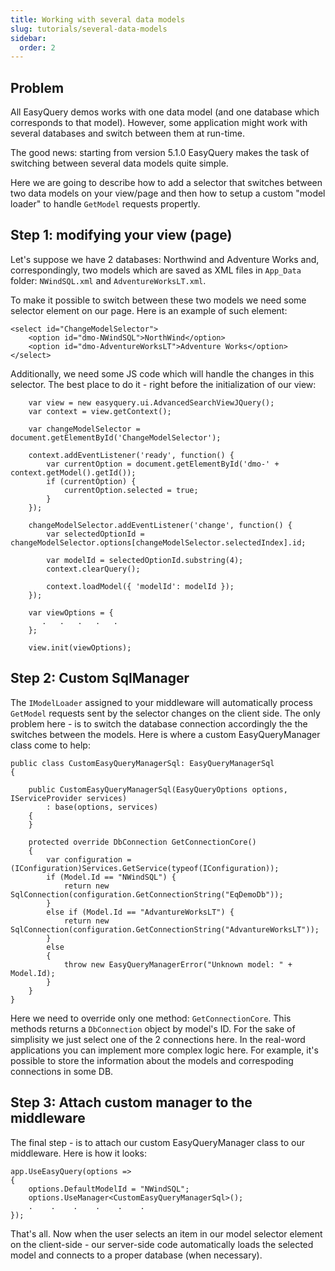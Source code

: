 ```yaml
---
title: Working with several data models
slug: tutorials/several-data-models
sidebar:
  order: 2
---
```


## Problem

All EasyQuery demos works with one data model (and one database which corresponds to that model). However, some application might work with several databases and switch between them at run-time.

The good news: starting from version 5.1.0 EasyQuery makes the task of switching between several data models quite simple. 

Here we are going to describe how to add a selector that switches between two data models on your view/page and then how to setup a custom "model loader" to handle `GetModel` requests propertly. 

## Step 1: modifying your view (page)

Let's suppose we have 2 databases: Northwind and Adventure Works and, correspondingly, two models which are saved as XML files in `App_Data` folder: `NWindSQL.xml` and  `AdventureWorksLT.xml`.

To make it possible to switch between these two models we need some selector element on our page. Here is an example of such element:

```
<select id="ChangeModelSelector">
    <option id="dmo-NWindSQL">NorthWind</option>
    <option id="dmo-AdventureWorksLT">Adventure Works</option>
</select>
```


Additionally, we need some JS code which will handle the changes in this selector. The best place to do it - right before the initialization of our view:

```
    var view = new easyquery.ui.AdvancedSearchViewJQuery();
    var context = view.getContext();

    var changeModelSelector = document.getElementById('ChangeModelSelector');

    context.addEventListener('ready', function() {
        var currentOption = document.getElementById('dmo-' + context.getModel().getId());
        if (currentOption) {
            currentOption.selected = true;
        }
    });
	
	changeModelSelector.addEventListener('change', function() {
        var selectedOptionId = changeModelSelector.options[changeModelSelector.selectedIndex].id;

        var modelId = selectedOptionId.substring(4);
        context.clearQuery();

        context.loadModel({ 'modelId': modelId });
    });
	
	var viewOptions = {
	   .   .   .   .   .
	};
	
	view.init(viewOptions);
```


## Step 2: Custom SqlManager

The `IModelLoader` assigned to your middleware will automatically process `GetModel` requests sent by the selector changes on the client side. The only problem here - is to switch the database connection accordingly the the switches between the models. Here is where a custom EasyQueryManager class come to help:

```
public class CustomEasyQueryManagerSql: EasyQueryManagerSql
{

    public CustomEasyQueryManagerSql(EasyQueryOptions options, IServiceProvider services)
        : base(options, services)
    {
    }

    protected override DbConnection GetConnectionCore()
    {
        var configuration = (IConfiguration)Services.GetService(typeof(IConfiguration));
        if (Model.Id == "NWindSQL") {
            return new SqlConnection(configuration.GetConnectionString("EqDemoDb"));
        }
        else if (Model.Id == "AdvantureWorksLT") {
            return new SqlConnection(configuration.GetConnectionString("AdvantureWorksLT"));
        }
        else
        {
            throw new EasyQueryManagerError("Unknown model: " + Model.Id);
        }
    }
}
```

Here we need to override only one method: `GetConnectionCore`. This methods returns a `DbConnection` object by model's ID. For the sake of simplisity we just select one of the 2 connections here. In the real-word applications you can implement more complex logic here. For example, it's possible to store the information about the models and correspoding connections in some DB.


## Step 3: Attach custom manager to the middleware

The final step - is to attach our custom EasyQueryManager class to our middleware. Here is how it looks:

```
app.UseEasyQuery(options =>
{
    options.DefaultModelId = "NWindSQL";
    options.UseManager<CustomEasyQueryManagerSql>();
    .    .    .    .    .    .
});
```

That's all. Now when the user selects an item in our model selector element on the client-side - our server-side code automatically loads the selected model and connects to a proper database (when necessary).
